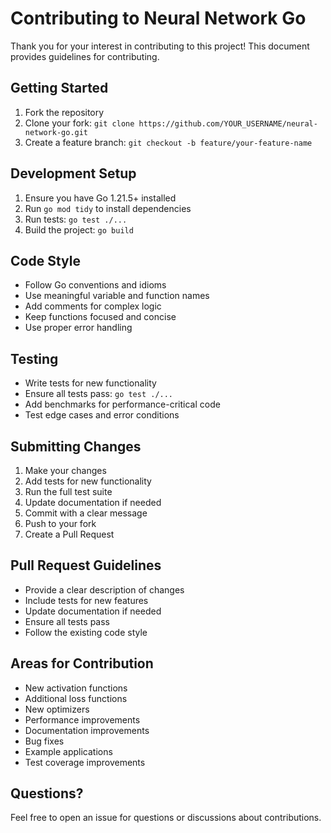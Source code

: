 # Contributing to Neural Network Go

Thank you for your interest in contributing to this project! This document provides guidelines for contributing.

## Getting Started

1. Fork the repository
2. Clone your fork: `git clone https://github.com/YOUR_USERNAME/neural-network-go.git`
3. Create a feature branch: `git checkout -b feature/your-feature-name`

## Development Setup

1. Ensure you have Go 1.21.5+ installed
2. Run `go mod tidy` to install dependencies
3. Run tests: `go test ./...`
4. Build the project: `go build`

## Code Style

- Follow Go conventions and idioms
- Use meaningful variable and function names
- Add comments for complex logic
- Keep functions focused and concise
- Use proper error handling

## Testing

- Write tests for new functionality
- Ensure all tests pass: `go test ./...`
- Add benchmarks for performance-critical code
- Test edge cases and error conditions

## Submitting Changes

1. Make your changes
2. Add tests for new functionality
3. Run the full test suite
4. Update documentation if needed
5. Commit with a clear message
6. Push to your fork
7. Create a Pull Request

## Pull Request Guidelines

- Provide a clear description of changes
- Include tests for new features
- Update documentation if needed
- Ensure all tests pass
- Follow the existing code style

## Areas for Contribution

- New activation functions
- Additional loss functions
- New optimizers
- Performance improvements
- Documentation improvements
- Bug fixes
- Example applications
- Test coverage improvements

## Questions?

Feel free to open an issue for questions or discussions about contributions. 